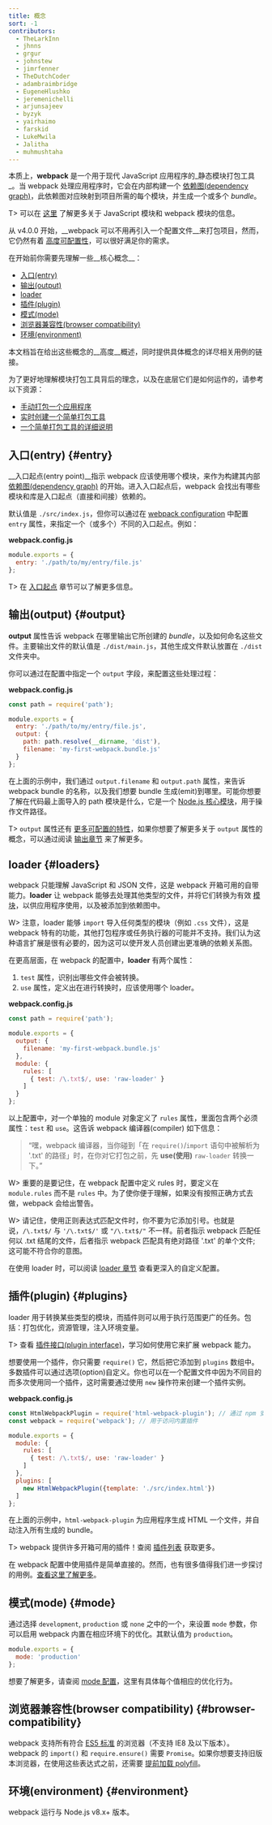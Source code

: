```yaml
---
title: 概念
sort: -1
contributors:
  - TheLarkInn
  - jhnns
  - grgur
  - johnstew
  - jimrfenner
  - TheDutchCoder
  - adambraimbridge
  - EugeneHlushko
  - jeremenichelli
  - arjunsajeev
  - byzyk
  - yairhaimo
  - farskid
  - LukeMwila
  - Jalitha
  - muhmushtaha
---
```


本质上，__webpack__ 是一个用于现代 JavaScript 应用程序的_静态模块打包工具_。当 webpack 处理应用程序时，它会在内部构建一个 [依赖图(dependency graph)](/concepts/dependency-graph/)，此依赖图对应映射到项目所需的每个模块，并生成一个或多个 _bundle_。

T> 可以在 [这里](/concepts/modules) 了解更多关于 JavaScript 模块和 webpack 模块的信息。

从 v4.0.0 开始，__webpack 可以不用再引入一个配置文件__来打包项目，然而，它仍然有着 [高度可配置性](/configuration)，可以很好满足你的需求。

在开始前你需要先理解一些__核心概念__：

- [入口(entry)](#entry)
- [输出(output)](#output)
- [loader](#loaders)
- [插件(plugin)](#plugins)
- [模式(mode)](#mode)
- [浏览器兼容性(browser compatibility)](#browser-compatibility)
- [环境(environment)](#environment)

本文档旨在给出这些概念的__高度__概述，同时提供具体概念的详尽相关用例的链接。

为了更好地理解模块打包工具背后的理念，以及在底层它们是如何运作的，请参考以下资源：

- [手动打包一个应用程序](https://www.youtube.com/watch?v=UNMkLHzofQI)
- [实时创建一个简单打包工具](https://www.youtube.com/watch?v=Gc9-7PBqOC8)
- [一个简单打包工具的详细说明](https://github.com/ronami/minipack)


## 入口(entry) {#entry}

__入口起点(entry point)__指示 webpack 应该使用哪个模块，来作为构建其内部 [依赖图(dependency graph)](/concepts/dependency-graph/) 的开始。进入入口起点后，webpack 会找出有哪些模块和库是入口起点（直接和间接）依赖的。

默认值是 `./src/index.js`，但你可以通过在 [webpack configuration](/configuration) 中配置 `entry` 属性，来指定一个（或多个）不同的入口起点。例如：

__webpack.config.js__

``` js
module.exports = {
  entry: './path/to/my/entry/file.js'
};
```

T> 在 [入口起点](/concepts/entry-points) 章节可以了解更多信息。


## 输出(output) {#output}

__output__ 属性告诉 webpack 在哪里输出它所创建的 _bundle_，以及如何命名这些文件。主要输出文件的默认值是 `./dist/main.js`，其他生成文件默认放置在 `./dist` 文件夹中。

你可以通过在配置中指定一个 `output` 字段，来配置这些处理过程：

__webpack.config.js__

```javascript
const path = require('path');

module.exports = {
  entry: './path/to/my/entry/file.js',
  output: {
    path: path.resolve(__dirname, 'dist'),
    filename: 'my-first-webpack.bundle.js'
  }
};
```

在上面的示例中，我们通过 `output.filename` 和 `output.path` 属性，来告诉 webpack bundle 的名称，以及我们想要 bundle 生成(emit)到哪里。可能你想要了解在代码最上面导入的 path 模块是什么，它是一个 [Node.js 核心模块](https://nodejs.org/api/modules.html)，用于操作文件路径。

T> `output` 属性还有 [更多可配置的特性](/configuration/output)，如果你想要了解更多关于 `output` 属性的概念，可以通过阅读 [输出章节](/concepts/output) 来了解更多。


## loader {#loaders}

webpack 只能理解 JavaScript 和 JSON 文件，这是 webpack 开箱可用的自带能力。__loader__ 让 webpack 能够去处理其他类型的文件，并将它们转换为有效 [模块](/concepts/modules)，以供应用程序使用，以及被添加到依赖图中。

W> 注意，loader 能够 `import` 导入任何类型的模块（例如 `.css` 文件），这是 webpack 特有的功能，其他打包程序或任务执行器的可能并不支持。我们认为这种语言扩展是很有必要的，因为这可以使开发人员创建出更准确的依赖关系图。

在更高层面，在 webpack 的配置中，__loader__ 有两个属性：

1. `test` 属性，识别出哪些文件会被转换。
2. `use` 属性，定义出在进行转换时，应该使用哪个 loader。

__webpack.config.js__

```javascript
const path = require('path');

module.exports = {
  output: {
    filename: 'my-first-webpack.bundle.js'
  },
  module: {
    rules: [
      { test: /\.txt$/, use: 'raw-loader' }
    ]
  }
};
```

以上配置中，对一个单独的 module 对象定义了 `rules` 属性，里面包含两个必须属性：`test` 和 `use`。这告诉 webpack 编译器(compiler) 如下信息：

> “嘿，webpack 编译器，当你碰到「在 `require()`/`import` 语句中被解析为 '.txt' 的路径」时，在你对它打包之前，先 __use(使用)__ `raw-loader` 转换一下。”

W> 重要的是要记住，在 webpack 配置中定义 rules 时，要定义在 `module.rules` 而不是 `rules` 中。为了使你便于理解，如果没有按照正确方式去做，webpack 会给出警告。

W> 请记住，使用正则表达式匹配文件时，你不要为它添加引号。也就是说，`/\.txt$/` 与 `'/\.txt$/'` 或 `"/\.txt$/"` 不一样。前者指示 webpack 匹配任何以 .txt 结尾的文件，后者指示 webpack 匹配具有绝对路径 '.txt' 的单个文件; 这可能不符合你的意图。

在使用 loader 时，可以阅读 [loader 章节](/concepts/loaders) 查看更深入的自定义配置。


## 插件(plugin) {#plugins}

loader 用于转换某些类型的模块，而插件则可以用于执行范围更广的任务。包括：打包优化，资源管理，注入环境变量。

T> 查看 [插件接口(plugin interface)](/api/plugins)，学习如何使用它来扩展 webpack 能力。

想要使用一个插件，你只需要 `require()` 它，然后把它添加到 `plugins` 数组中。多数插件可以通过选项(option)自定义。你也可以在一个配置文件中因为不同目的而多次使用同一个插件，这时需要通过使用 `new` 操作符来创建一个插件实例。

__webpack.config.js__

```javascript
const HtmlWebpackPlugin = require('html-webpack-plugin'); // 通过 npm 安装
const webpack = require('webpack'); // 用于访问内置插件

module.exports = {
  module: {
    rules: [
      { test: /\.txt$/, use: 'raw-loader' }
    ]
  },
  plugins: [
    new HtmlWebpackPlugin({template: './src/index.html'})
  ]
};
```

在上面的示例中，`html-webpack-plugin` 为应用程序生成 HTML 一个文件，并自动注入所有生成的 bundle。

T> webpack 提供许多开箱可用的插件！查阅 [插件列表](/plugins) 获取更多。

在 webpack 配置中使用插件是简单直接的。然而，也有很多值得我们进一步探讨的用例。[查看这里了解更多](/concepts/plugins)。


## 模式(mode) {#mode}

通过选择 `development`, `production` 或 `none` 之中的一个，来设置 `mode` 参数，你可以启用 webpack 内置在相应环境下的优化。其默认值为 `production`。

```javascript
module.exports = {
  mode: 'production'
};
```

想要了解更多，请查阅 [mode 配置](/configuration/mode)，这里有具体每个值相应的优化行为。


## 浏览器兼容性(browser compatibility) {#browser-compatibility}

webpack 支持所有符合 [ES5 标准](https://kangax.github.io/compat-table/es5/) 的浏览器（不支持 IE8 及以下版本）。webpack 的 `import()` 和 `require.ensure()` 需要 `Promise`。如果你想要支持旧版本浏览器，在使用这些表达式之前，还需要 [提前加载 polyfill](/guides/shimming/)。


## 环境(environment) {#environment}

webpack 运行与 Node.js v8.x+ 版本。
